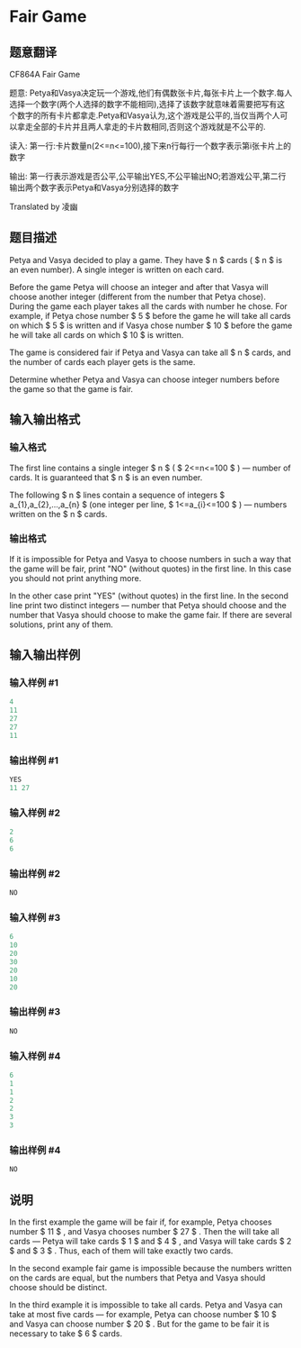# Fair Game

## 题意翻译

CF864A Fair Game

题意: Petya和Vasya决定玩一个游戏,他们有偶数张卡片,每张卡片上一个数字.每人选择一个数字(两个人选择的数字不能相同),选择了该数字就意味着需要把写有这个数字的所有卡片都拿走.Petya和Vasya认为,这个游戏是公平的,当仅当两个人可以拿走全部的卡片并且两人拿走的卡片数相同,否则这个游戏就是不公平的.

读入: 第一行:卡片数量n(2<=n<=100),接下来n行每行一个数字表示第i张卡片上的数字

输出: 第一行表示游戏是否公平,公平输出YES,不公平输出NO;若游戏公平,第二行输出两个数字表示Petya和Vasya分别选择的数字

Translated by 凌幽

## 题目描述

Petya and Vasya decided to play a game. They have $ n $ cards ( $ n $ is an even number). A single integer is written on each card.

Before the game Petya will choose an integer and after that Vasya will choose another integer (different from the number that Petya chose). During the game each player takes all the cards with number he chose. For example, if Petya chose number $ 5 $ before the game he will take all cards on which $ 5 $ is written and if Vasya chose number $ 10 $ before the game he will take all cards on which $ 10 $ is written.

The game is considered fair if Petya and Vasya can take all $ n $ cards, and the number of cards each player gets is the same.

Determine whether Petya and Vasya can choose integer numbers before the game so that the game is fair.

## 输入输出格式

### 输入格式

The first line contains a single integer $ n $ ( $ 2<=n<=100 $ ) — number of cards. It is guaranteed that $ n $ is an even number.

The following $ n $ lines contain a sequence of integers $ a_{1},a_{2},...,a_{n} $ (one integer per line, $ 1<=a_{i}<=100 $ ) — numbers written on the $ n $ cards.

### 输出格式

If it is impossible for Petya and Vasya to choose numbers in such a way that the game will be fair, print "NO" (without quotes) in the first line. In this case you should not print anything more.

In the other case print "YES" (without quotes) in the first line. In the second line print two distinct integers — number that Petya should choose and the number that Vasya should choose to make the game fair. If there are several solutions, print any of them.

## 输入输出样例

### 输入样例 #1

```cpp
4
11
27
27
11

```
### 输出样例 #1

```cpp
YES
11 27

```
### 输入样例 #2

```cpp
2
6
6

```
### 输出样例 #2

```cpp
NO

```
### 输入样例 #3

```cpp
6
10
20
30
20
10
20

```
### 输出样例 #3

```cpp
NO

```
### 输入样例 #4

```cpp
6
1
1
2
2
3
3

```
### 输出样例 #4

```cpp
NO

```
## 说明

In the first example the game will be fair if, for example, Petya chooses number $ 11 $ , and Vasya chooses number $ 27 $ . Then the will take all cards — Petya will take cards $ 1 $ and $ 4 $ , and Vasya will take cards $ 2 $ and $ 3 $ . Thus, each of them will take exactly two cards.

In the second example fair game is impossible because the numbers written on the cards are equal, but the numbers that Petya and Vasya should choose should be distinct.

In the third example it is impossible to take all cards. Petya and Vasya can take at most five cards — for example, Petya can choose number $ 10 $ and Vasya can choose number $ 20 $ . But for the game to be fair it is necessary to take $ 6 $ cards.

